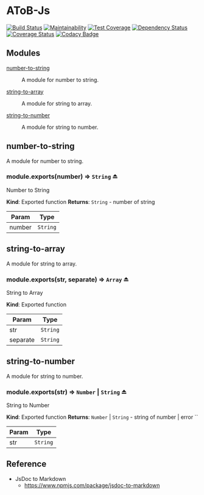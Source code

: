 # AToB-Js
[![Build Status](https://travis-ci.org/tomatoaiu/AToB-Js.svg?branch=master)](https://travis-ci.org/tomatoaiu/AToB-Js)
[![Maintainability](https://api.codeclimate.com/v1/badges/76ee7e23868c37310b57/maintainability)](https://codeclimate.com/github/tomatoaiu/AToB-Js/maintainability)
[![Test Coverage](https://api.codeclimate.com/v1/badges/76ee7e23868c37310b57/test_coverage)](https://codeclimate.com/github/tomatoaiu/AToB-Js/test_coverage)
[![Dependency Status](https://beta.gemnasium.com/badges/github.com/tomatoaiu/AToB-Js.svg)](https://beta.gemnasium.com/projects/github.com/tomatoaiu/AToB-Js)
[![Coverage Status](https://coveralls.io/repos/github/tomatoaiu/AToB-Js/badge.svg)](https://coveralls.io/github/tomatoaiu/AToB-Js)
[![Codacy Badge](https://api.codacy.com/project/badge/Grade/0fafceeb507c46cc9952f29526d58d9a)](https://www.codacy.com/app/tomatoaiu/AToB-Js?utm_source=github.com&amp;utm_medium=referral&amp;utm_content=tomatoaiu/AToB-Js&amp;utm_campaign=Badge_Grade)
## Modules

<dl>
<dt><a href="#module_number-to-string">number-to-string</a></dt>
<dd><p>A module for number to string.</p>
</dd>
<dt><a href="#module_string-to-array">string-to-array</a></dt>
<dd><p>A module for string to array.</p>
</dd>
<dt><a href="#module_string-to-number">string-to-number</a></dt>
<dd><p>A module for string to number.</p>
</dd>
</dl>

<a name="module_number-to-string"></a>

## number-to-string
A module for number to string.

<a name="exp_module_number-to-string--module.exports"></a>

### module.exports(number) ⇒ <code>String</code> ⏏
Number to String

**Kind**: Exported function
**Returns**: <code>String</code> - number of string

| Param | Type |
| --- | --- |
| number | <code>String</code> |

<a name="module_string-to-array"></a>

## string-to-array
A module for string to array.

<a name="exp_module_string-to-array--module.exports"></a>

### module.exports(str, separate) ⇒ <code>Array</code> ⏏
String to Array

**Kind**: Exported function

| Param | Type |
| --- | --- |
| str | <code>String</code> |
| separate | <code>String</code> |

<a name="module_string-to-number"></a>

## string-to-number
A module for string to number.

<a name="exp_module_string-to-number--module.exports"></a>

### module.exports(str) ⇒ <code>Number</code> \| <code>String</code> ⏏
String to Number

**Kind**: Exported function
**Returns**: <code>Number</code> \| <code>String</code> - string of number | error ``

| Param | Type |
| --- | --- |
| str | <code>String</code> |

## Reference
- JsDoc to Markdown
    - https://www.npmjs.com/package/jsdoc-to-markdown